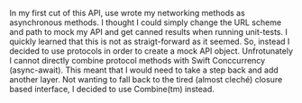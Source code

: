 In my first cut of this API, use wrote my networking methods as asynchronous methods. I thought I could simply change the URL scheme and path to mock my API and get canned results when running unit-tests. I quickly learned that this is not as straigt-forward as it seemed.
So, instead I decided to use protocols in order to create a mock API object. Unfrotunately I cannot directly combine protocol methods with Swift Conccurrency (async-await). This meant that I would need to take a step back and add another layer. Not wanting to fall back to the tired (almost cleché) closure based interface, I decided to use Combine(tm) instead.
